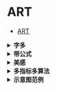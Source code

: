 # ART

- [ART](#art)

</details>

<details>
<summary><b>字多</b></summary>
<p>

![1](../imgs/art_1.jpg)

底框；图标形象；不同字体形态。

</p>
</details>

<details>
<summary><b>带公式</b></summary>
<p>

![4](../imgs/art_4.jpg)

底框；色彩对应。

</p>
</details>

<details>
<summary><b>美感</b></summary>
<p>

![5](../imgs/art_5.jpg)

色彩搭配；曲线布局。

</p>
</details>

<details>
<summary><b>多指标多算法</b></summary>
<p>

![6](../imgs/art_6.jpg)

同时对比性能、FLOPs 和参数量。

</p>
</details>

<details>
<summary><b>示意图范例</b></summary>
<p>

![2](../imgs/art_2.jpg)

- 星标级别很有灵性
- 用小圆圈代替卷积层

![3](../imgs/art_3.jpg)

底框。

</p>
</details>
